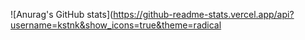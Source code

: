 ![Anurag's GitHub stats](https://github-readme-stats.vercel.app/api?username=kstnk&show_icons=true&theme=radical

